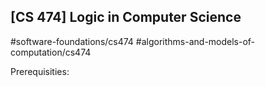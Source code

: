 ## [CS 474] Logic in Computer Science

#software-foundations/cs474
#algorithms-and-models-of-computation/cs474

Prerequisities:
